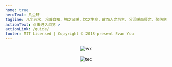 ```yaml
---
home: true
heroText: 凡尘轩
tagline: 凡尘若水，冷暖自知，触之及暖，饮之生寒，故而人之为生，分润暖而顺之，聚伤寒而逆之，不可不察。
actionText: 点击进入浏览 >
actionLink: /guide/
footer: MIT Licensed | Copyright © 2018-present Evan You
---
```

<center>
<img :src="$withBase('/wx.jpg')" alt="wx">
<br>
<br>
<img :src="$withBase('/tec.jpg')" alt="tec">
</center>